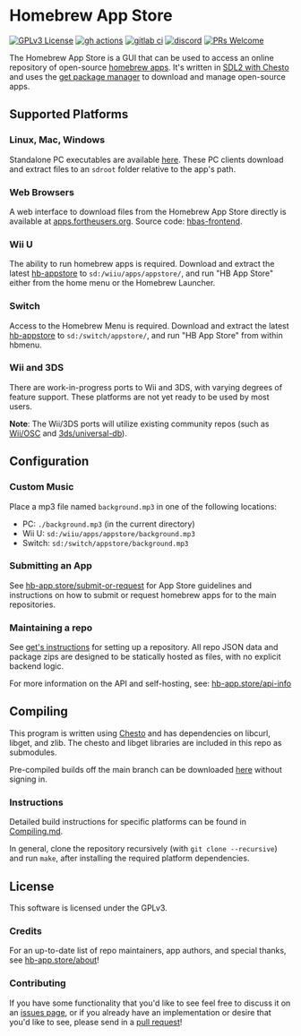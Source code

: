 # Homebrew App Store

[![GPLv3 License](https://img.shields.io/badge/license-GPLv3-blue.svg?style=flat-square)](https://opensource.org/licenses/GPL-3.0)
[![gh actions](https://img.shields.io/github/actions/workflow/status/fortheusers/hb-appstore/main.yml?style=flat-square)](https://github.com/fortheusers/hb-appstore/actions/workflows/main.yml)
[![gitlab ci](https://gitlab.com/4TU/hb-appstore/badges/master/pipeline.svg?style=flat-square)](https://gitlab.com/4TU/hb-appstore/pipelines)
[![discord](https://img.shields.io/discord/339118412414582786.svg?color=blueviolet&label=discord&style=flat-square)](https://discordapp.com/invite/F2PKpEj)
[![PRs Welcome](https://img.shields.io/badge/PRs-welcome!-tomato.svg?style=flat-square)](http://makeapullrequest.com)

The Homebrew App Store is a GUI that can be used to access an online repository of open-source [homebrew apps](https://en.wikipedia.org/wiki/Homebrew_(video_games)). It's written in [SDL2 with Chesto](https://github.com/fortheusers/chesto) and uses the [get package manager](https://github.com/fortheusers/libget) to download and manage open-source apps.

## Supported Platforms

### Linux, Mac, Windows
Standalone PC executables are available [here](https://nightly.link/fortheusers/hb-appstore/workflows/pc-builds/main). These PC clients download and extract files to an `sdroot` folder relative to the app's path.

### Web Browsers
A web interface to download files from the Homebrew App Store directly is available at [apps.fortheusers.org](https://apps.fortheusers.org). Source code: [hbas-frontend](https://github.com/fortheusers/hbas-frontend).

### Wii U
The ability to run homebrew apps is required. Download and extract the latest [hb-appstore](https://github.com/fortheusers/hb-appstore/releases) to `sd:/wiiu/apps/appstore/`, and run "HB App Store" either from the home menu or the Homebrew Launcher.

### Switch
Access to the Homebrew Menu is required. Download and extract the latest [hb-appstore](https://github.com/fortheusers/hb-appstore/releases) to `sd:/switch/appstore/`, and run "HB App Store" from within hbmenu.

### Wii and 3DS
There are work-in-progress ports to Wii and 3DS, with varying degrees of feature support. These platforms are not yet ready to be used by most users.

**Note**: The Wii/3DS ports will utilize existing community repos (such as [Wii/OSC](https://oscwii.org) and [3ds/universal-db](https://db.universal-team.net/3ds/)).

## Configuration
### Custom Music
Place a mp3 file named `background.mp3` in one of the following locations:
- PC: `./background.mp3` (in the current directory)
- Wii U: `sd:/wiiu/apps/appstore/background.mp3`
- Switch: `sd:/switch/appstore/background.mp3`

### Submitting an App
See [hb-app.store/submit-or-request](https://hb-app.store/submit-or-request) for App Store guidelines and instructions on how to submit or request homebrew apps for to the main repositories.

### Maintaining a repo
See [get's instructions](https://github.com/fortheusers/get#setting-up-repos) for setting up a repository. All repo JSON data and package zips are designed to be statically hosted as files, with no explicit backend logic.

For more information on the API and self-hosting, see: [hb-app.store/api-info](https://hb-app.store/api-info)
 
## Compiling
This program is written using [Chesto](https://github.com/fortheusers/chesto) and has dependencies on libcurl, libget, and zlib. The chesto and libget libraries are included in this repo as submodules.

Pre-compiled builds off the main branch can be downloaded [here](https://nightly.link/fortheusers/hb-appstore/workflows/main/main) without signing in.

### Instructions
Detailed build instructions for specific platforms can be found in [Compiling.md](https://github.com/fortheusers/hb-appstore/blob/main/docs/Compiling.md).

In general, clone the repository recursively (with `git clone --recursive`) and run `make`, after installing the required platform dependencies.

## License
This software is licensed under the GPLv3.

### Credits
For an up-to-date list of repo maintainers, app authors, and special thanks, see [hb-app.store/about](https://hb-app.store/about)!

### Contributing
If you have some functionality that you'd like to see feel free to discuss it on an [issues page](https://github.com/fortheusers/hb-appstore/issues), or if you already have an implementation or desire that you'd like to see, please send in a [pull request](https://github.com/fortheusers/hb-appstore/pulls)!
